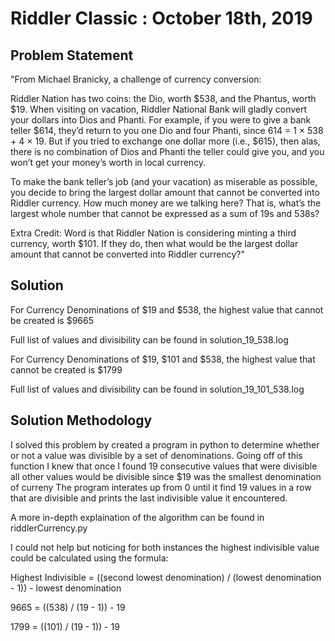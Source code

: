 # Riddler Classic : October 18th, 2019 




## Problem Statement

"From Michael Branicky, a challenge of currency conversion:

Riddler Nation has two coins: the Dio, worth $538, and the Phantus, worth $19. When visiting on vacation, Riddler National Bank will gladly convert your dollars into Dios and Phanti. For example, if you were to give a bank teller $614, they’d return to you one Dio and four Phanti, since 614 = 1 × 538 + 4 × 19. But if you tried to exchange one dollar more (i.e., $615), then alas, there is no combination of Dios and Phanti the teller could give you, and you won’t get your money’s worth in local currency.

To make the bank teller’s job (and your vacation) as miserable as possible, you decide to bring the largest dollar amount that cannot be converted into Riddler currency. How much money are we talking here? That is, what’s the largest whole number that cannot be expressed as a sum of 19s and 538s?

Extra Credit: Word is that Riddler Nation is considering minting a third currency, worth $101. If they do, then what would be the largest dollar amount that cannot be converted into Riddler currency?"

## Solution

For Currency Denominations of $19 and $538, the highest value that cannot be created is $9665

Full list of values and divisibility can be found in solution_19_538.log


For Currency Denominations of $19, $101 and $538, the highest value that cannot be created is $1799

Full list of values and divisibility can be found in solution_19_101_538.log

## Solution Methodology

I solved this problem by created a program in python to determine whether or not a value was divisible by a set of denominations.
Going off of this function I knew that once I found 19 consecutive values that were divisible all other values would be divisible since $19 was the smallest denomination of curreny
The program interates up from 0 until it find 19 values in a row that are divisible and prints the last indivisible value it encountered.

A more in-depth explaination of the algorithm can be found in riddlerCurrency.py

I could not help but noticing for both instances the highest indivisible value could be calculated using the formula:

Highest Indivisible = ((second lowest denomination) / (lowest denomination - 1)) - lowest denomination

9665 = ((538) / (19 - 1)) - 19

1799 = ((101) / (19 - 1)) - 19
